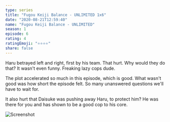 ```yaml
---
type: series
title: "Fugou Keiji Balance - UNLIMITED 1x6"
date: "2020-08-21T12:59:40"
name: "Fugou Keiji Balance - UNLIMITED"
season: 1
episode: 6
rating: 4
ratingEmoji: "⭐️⭐️⭐️⭐️"
share: false
---
```


Haru betrayed left and right, first by his team. That hurt. Why would they do that? It wasn't even funny. Freaking lazy cops dude.

The plot accelerated so much in this episode, which is good. What wasn't good was how short the episode felt. So many unanswered questions we'll have to wait for.

It also hurt that Daisuke was pushing away Haru, to protect him? He was there for you and has shown to be a good cop to his core.

![Screenshot](https://cldup.com/dOvcLxex5H.jpg)
